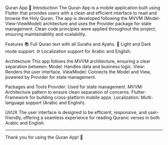 Quran App 📖
Introduction
The Quran App is a mobile application built using Flutter that provides users with a clean and efficient interface to read and browse the Holy Quran. The app is developed following the MVVM (Model-View-ViewModel) architecture and uses the Provider package for state management. Clean code principles were applied throughout the project, ensuring maintainability and scalability.

Features
📚 Full Quran text with all Surahs and Ayahs.
🌙 Light and Dark mode support.
🌐 Localization support for Arabic and English.

Architecture
This app follows the MVVM architecture, ensuring a clear separation between:
Model: Handles data and business logic.
View: Renders the user interface.
ViewModel: Connects the Model and View, powered by Provider for state management.

Packages and Tools
Provider: Used for state management.
MVVM: Architecture pattern to ensure clean separation of concerns.
Flutter: Framework for building cross-platform mobile apps.
Localization: Multi-language support (Arabic and English).

UI/UX
The user interface is designed to be efficient, responsive, and user-friendly, offering a seamless experience for reading Quranic verses in both Arabic and English.

---

Thank you for using the Quran App! 🙏
